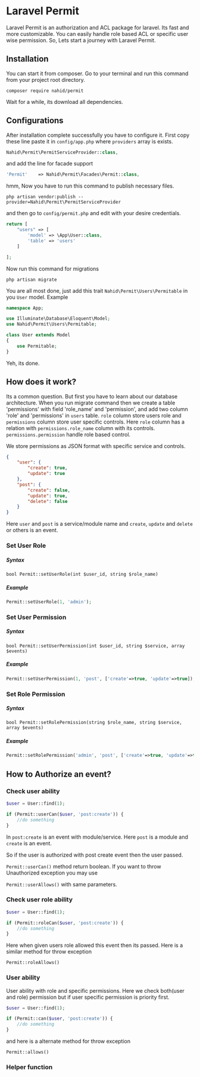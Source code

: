 # Laravel Permit

Laravel Permit is an authorization and ACL package for laravel. Its fast and more customizable.
You can easily handle role based ACL or specific user wise permission. So, Lets start a journey with Laravel Permit.

## Installation

You can start it from composer. Go to your terminal and run this command from your project root directory.

```shell
composer require nahid/permit
```

Wait for a while, its download all dependencies.

## Configurations

After installation complete successfully you have to configure it. First copy these line paste it in `config/app.php` where `providers` array is exists.

```php
Nahid\Permit\PermitServiceProvider::class,
```

and add the line for facade support

```php
'Permit'    => Nahid\Permit\Facades\Permit::class,
```

hmm, Now you have to run this command to publish necessary files.

```shell
php artisan vendor:publish --provider=Nahid\Permit\PermitServiceProvider
```

and then go to `config/permit.php` and edit with your desire credentials.

```php
return [
    "users" => [
        'model' => \App\User::class,
        'table' => 'users'
    ]

];
```

Now run this command for migrations

```shell
php artisan migrate
```

You are all most done, just add this trait `Nahid\Permit\Users\Permitable` in you `User` model. Example

```php
namespace App;

use Illuminate\Database\Eloquent\Model;
use Nahid\Permit\Users\Permitable;

class User extends Model
{
    use Permitable;
}
```

Yeh, its done.

## How does it work?

Its a common question. But first you have to learn about our database architecture.
When you run migrate command then we create a table 'permissions' with field 'role_name' and 'permission', and
add two column 'role' and 'permissions' in `users` table. `role` column store users role and `permissions` column store user specific controls.
Here `role` column has a relation with `permissions.role_name` column with its controls. `permissions.permission` handle role based control.

We store permissions as JSON format with specific service and controls.

```json
{
    "user": {
        "create": true,
        "update": true
    },
    "post": {
        "create": false,
        "update": true,
        "delete": false
    }
}
```

Here `user` and `post` is a service/module name and `create`, `update` and `delete` or others is an event.

### Set User Role

##### Syntax

`bool Permit::setUserRole(int $user_id, string $role_name)`

##### Example

```php
Permit::setUserRole(1, 'admin');
```

### Set User Permission

##### Syntax

`bool Permit::setUserPermission(int $user_id, string $service, array $events)`

##### Example

```php
Permit::setUserPermission(1, 'post', ['create'=>true, 'update'=>true]);
```


### Set Role Permission

##### Syntax

`bool Permit::setRolePermission(string $role_name, string $service, array $events)`

##### Example

```php
Permit::setRolePermission('admin', 'post', ['create'=>true, 'update'=>true]);
```


## How to Authorize an event?

### Check user ability

```php
$user = User::find(1);

if (Permit::userCan($user, 'post:create')) {
    //do something
}
```
In `post:create` is an event with module/service. Here `post` is a module and `create` is an event.

So if the user is authorized with post create event then the user passed.

`Permit::userCan()` method return boolean. If you want to throw Unauthorized exception you may use

`Permit::userAllows()` with same parameters.

### Check user role ability

```php
$user = User::find(1);

if (Permit::roleCan($user, 'post:create')) {
    //do something
}
```

Here when given users role allowed this event then its passed. Here is a similar method for throw exception

`Permit::roleAllows()`

### User ability

User ability with role and specific permissions. Here we check both(user and role) permission but if user specific permission is priority first.

```php
$user = User::find(1);

if (Permit::can($user, 'post:create')) {
    //do something
}
```

and here is a alternate method for throw exception

`Permit::allows()`


### Helper function

